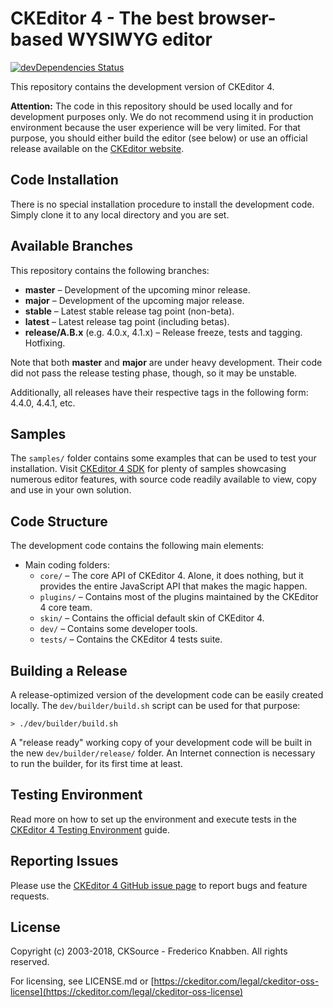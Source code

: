 # CKEditor 4 - The best browser-based WYSIWYG editor

[![devDependencies Status](https://david-dm.org/ckeditor/ckeditor-dev/dev-status.svg)](https://david-dm.org/ckeditor/ckeditor-dev?type=dev)



This repository contains the development version of CKEditor 4.

**Attention:** The code in this repository should be used locally and for
development purposes only. We do not recommend using it in production environment
because the user experience will be very limited. For that purpose, you should
either build the editor (see below) or use an official release available on the
[CKEditor website](https://ckeditor.com/ckeditor-4/).

## Code Installation

There is no special installation procedure to install the development code.
Simply clone it to any local directory and you are set.

## Available Branches

This repository contains the following branches:

  - **master** &ndash; Development of the upcoming minor release.
  - **major** &ndash; Development of the upcoming major release.
  - **stable** &ndash; Latest stable release tag point (non-beta).
  - **latest** &ndash; Latest release tag point (including betas).
  - **release/A.B.x** (e.g. 4.0.x, 4.1.x) &ndash; Release freeze, tests and tagging.
    Hotfixing.

Note that both **master** and **major** are under heavy development. Their
code did not pass the release testing phase, though, so it may be unstable.

Additionally, all releases have their respective tags in the following form: 4.4.0,
4.4.1, etc.

## Samples

The `samples/` folder contains some examples that can be used to test your
installation. Visit [CKEditor 4 SDK](https://sdk.ckeditor.com/) for plenty of samples
showcasing numerous editor features, with source code readily available to view, copy
and use in your own solution.

## Code Structure

The development code contains the following main elements:

  - Main coding folders:
    - `core/` &ndash; The core API of CKEditor 4. Alone, it does nothing, but
    it provides the entire JavaScript API that makes the magic happen.
    - `plugins/` &ndash; Contains most of the plugins maintained by the CKEditor 4 core team.
    - `skin/` &ndash; Contains the official default skin of CKEditor 4.
    - `dev/` &ndash; Contains some developer tools.
    - `tests/` &ndash; Contains the CKEditor 4 tests suite.

## Building a Release

A release-optimized version of the development code can be easily created
locally. The `dev/builder/build.sh` script can be used for that purpose:

	> ./dev/builder/build.sh

A "release ready" working copy of your development code will be built in the new
`dev/builder/release/` folder. An Internet connection is necessary to run the
builder, for its first time at least.

## Testing Environment

Read more on how to set up the environment and execute tests in the [CKEditor 4 Testing Environment](https://docs.ckeditor.com/ckeditor4/docs/#!/guide/dev_tests) guide.

## Reporting Issues

Please use the [CKEditor 4 GitHub issue page](https://github.com/ckeditor/ckeditor-dev/issues) to report bugs and feature requests.

## License

Copyright (c) 2003-2018, CKSource - Frederico Knabben. All rights reserved.

For licensing, see LICENSE.md or [https://ckeditor.com/legal/ckeditor-oss-license](https://ckeditor.com/legal/ckeditor-oss-license)
